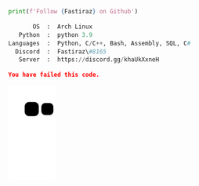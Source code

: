 [comment]: <> (<p align="center"><img src="https://gpvc.arturio.dev/AstraaDev" alt="Visitors"></a>)
[comment]: <> (<img src="https://img.shields.io/badge/dynamic/json?&label=Total%20Stars&color=bb2527&style=flat&style=for-the-badge&query=%24.stars&url=https://api.github-star-counter.workers.dev/user/AstraaDev" alt="Profile Stars"></a>)
[comment]: <> (<img src="https://img.shields.io/badge/dynamic/json?&label=Total%20Forks&color=bb2527&style=flat&style=for-the-badge&query=%24.forks&url=https://api.github-star-counter.workers.dev/user/AstraaDev" alt="Profile Forks"></a>)
[comment]: <> (<p align="center"><a href="https://discord.gg/khaUkXxneH" target="_blank"><img src="https://discordapp.com/api/guilds/995960657214189578/widget.png?style=shield" alt="shield.png"></a></p></p>)

```python
print(f'Follow {Fastiraz} on Github')
```

```python
       OS  :  Arch Linux
   Python  :  python 3.9
Languages  :  Python, C/C++, Bash, Assembly, SQL, C#
  Discord  :  Fastiraz\#8165
   Server  :  https://discord.gg/khaUkXxneH
```

```json
You have failed this code.
```

<a href="https://discord.gg/khaUkXxneH" target="_blank"><img src="https://github.com/AstraaDev/AstraaDev/blob/output/github-contribution-grid-snake.svg" alt="snake"></a>